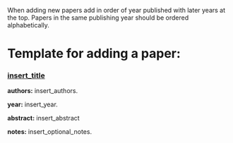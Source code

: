 When adding new papers add in order of year published with later years at the top. Papers in the same publishing year should be ordered alphabetically.

# Template for adding a paper:

### [insert_title](insert_link)

**authors:** insert_authors.

**year:** insert_year.

**abstract:** insert_abstract

**notes:** insert_optional_notes.
